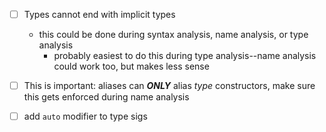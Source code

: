 - [ ] Types cannot end with implicit types 
  - this could be done during syntax analysis, name analysis, or type analysis
    - probably easiest to do this during type analysis--name analysis could work too, but makes less sense

- [ ] This is important: aliases can ***ONLY*** alias *type* constructors, make sure this gets enforced during name analysis

- [ ] add `auto` modifier to type sigs